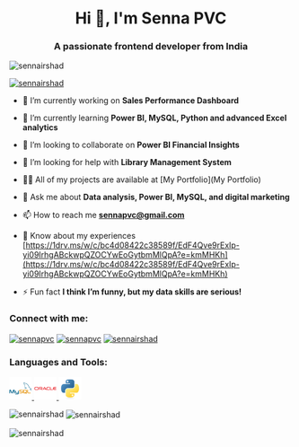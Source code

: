 <h1 align="center">Hi 👋, I'm Senna PVC</h1>
<h3 align="center">A passionate frontend developer from India</h3>

<p align="left"> <img src="https://komarev.com/ghpvc/?username=sennairshad&label=Profile%20views&color=0e75b6&style=flat" alt="sennairshad" /> </p>

<p align="left"> <a href="https://github.com/ryo-ma/github-profile-trophy"><img src="https://github-profile-trophy.vercel.app/?username=sennairshad" alt="sennairshad" /></a> </p>

- 🔭 I’m currently working on **Sales Performance Dashboard**

- 🌱 I’m currently learning **Power BI, MySQL, Python and advanced Excel analytics**

- 👯 I’m looking to collaborate on **Power BI Financial Insights**

- 🤝 I’m looking for help with **Library Management System**

- 👨‍💻 All of my projects are available at [My Portfolio](My Portfolio)

- 💬 Ask me about **Data analysis, Power BI, MySQL, and digital marketing**

- 📫 How to reach me **sennapvc@gmail.com**

- 📄 Know about my experiences [https://1drv.ms/w/c/bc4d08422c38589f/EdF4Qve9rExIp-yi09IrhgABckwpQZOCYwEoGytbmMlQpA?e=kmMHKh](https://1drv.ms/w/c/bc4d08422c38589f/EdF4Qve9rExIp-yi09IrhgABckwpQZOCYwEoGytbmMlQpA?e=kmMHKh)

- ⚡ Fun fact **I think I’m funny, but my data skills are serious!**

<h3 align="left">Connect with me:</h3>
<p align="left">
<a href="https://linkedin.com/in/sennapvc" target="blank"><img align="center" src="https://raw.githubusercontent.com/rahuldkjain/github-profile-readme-generator/master/src/images/icons/Social/linked-in-alt.svg" alt="sennapvc" height="30" width="40" /></a>
<a href="https://fb.com/sennapvc" target="blank"><img align="center" src="https://raw.githubusercontent.com/rahuldkjain/github-profile-readme-generator/master/src/images/icons/Social/facebook.svg" alt="sennapvc" height="30" width="40" /></a>
<a href="https://instagram.com/sennairshad" target="blank"><img align="center" src="https://raw.githubusercontent.com/rahuldkjain/github-profile-readme-generator/master/src/images/icons/Social/instagram.svg" alt="sennairshad" height="30" width="40" /></a>
</p>

<h3 align="left">Languages and Tools:</h3>
<p align="left"> <a href="https://www.mysql.com/" target="_blank" rel="noreferrer"> <img src="https://raw.githubusercontent.com/devicons/devicon/master/icons/mysql/mysql-original-wordmark.svg" alt="mysql" width="40" height="40"/> </a> <a href="https://www.oracle.com/" target="_blank" rel="noreferrer"> <img src="https://raw.githubusercontent.com/devicons/devicon/master/icons/oracle/oracle-original.svg" alt="oracle" width="40" height="40"/> </a> <a href="https://www.python.org" target="_blank" rel="noreferrer"> <img src="https://raw.githubusercontent.com/devicons/devicon/master/icons/python/python-original.svg" alt="python" width="40" height="40"/> </a> </p>

<p><img align="left" src="https://github-readme-stats.vercel.app/api/top-langs?username=sennairshad&show_icons=true&locale=en&layout=compact" alt="sennairshad" /></p>

<p>&nbsp;<img align="center" src="https://github-readme-stats.vercel.app/api?username=sennairshad&show_icons=true&locale=en" alt="sennairshad" /></p>

<p><img align="center" src="https://github-readme-streak-stats.herokuapp.com/?user=sennairshad&" alt="sennairshad" /></p>
